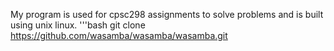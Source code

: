
My program is used for cpsc298 assignments to solve problems and is built using unix linux. 
'''bash
git clone https://github.com/wasamba/wasamba/wasamba.git
<!---
wasamba/wasamba is a ✨ special ✨ repository because its `README.md` (this file) appears on your GitHub profile.
You can click the Preview link to take a look at your changes.
--->
